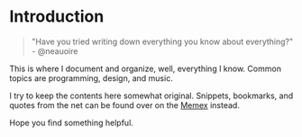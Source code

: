 # Introduction
> "Have you tried writing down everything you know about everything?" - @neauoire

This is where I document and organize, well, everything I know. Common topics are programming, design, and music.

I try to keep the contents here somewhat original. Snippets, bookmarks, and quotes from the net can be found over on the [Memex](https://dotcli.github.io/memex/) instead.

Hope you find something helpful.

